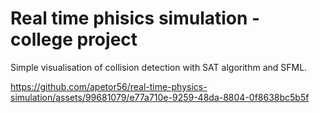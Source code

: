 # Real time phisics simulation - college project

Simple visualisation of collision detection with SAT algorithm and SFML.

https://github.com/apetor56/real-time-physics-simulation/assets/99681079/e77a710e-9259-48da-8804-0f8638bc5b5f

